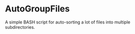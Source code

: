 # AutoGroupFiles
A simple BASH script for auto-sorting a lot of files into multiple subdirectories.
